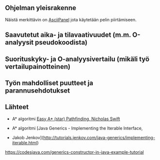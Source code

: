 ## Ohjelman yleisrakenne




 Näistä merkittävin on [AsciiPanel](https://github.com/trystan/AsciiPanel) jota käytetään pelin piirtämiseen.

## Saavutetut aika- ja tilavaativuudet (m.m. O-analyysit pseudokoodista)



## Suorituskyky- ja O-analyysivertailu (mikäli työ vertailupainotteinen)



## Työn mahdolliset puutteet ja parannusehdotukset



## Lähteet
* A* algoritmi [Easy A* (star) Pathfinding, Nicholas Swift](https://medium.com/@nicholas.w.swift/easy-a-star-pathfinding-7e6689c7f7b2)


* A* algoritmi [Java Generics - Implementing the Iterable Interface, 
* Jakob Jenkov](http://tutorials.jenkov.com/java-generics/implementing-iterable.html)

https://codesjava.com/generics-constructor-in-java-example-tutorial